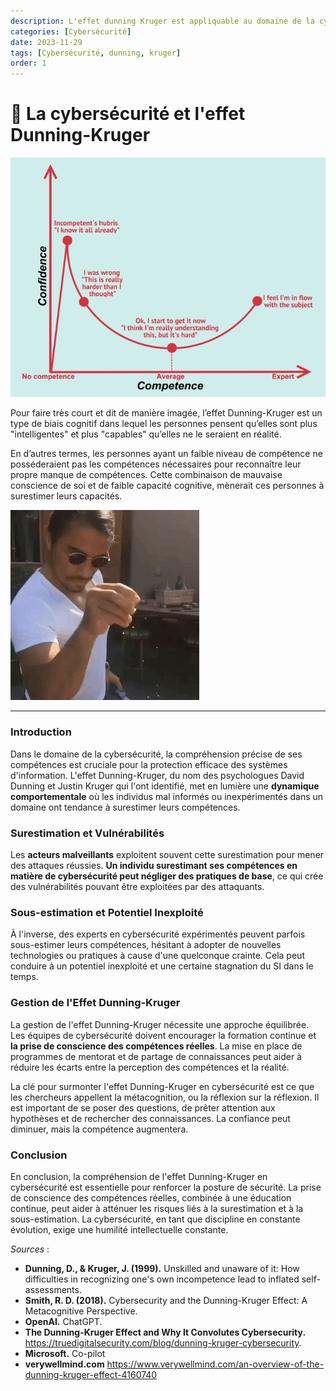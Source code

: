 ```yaml
---
description: L'effet dunning Kruger est appliquable au domaine de la cybersécurité et cela représente une menace pour les entreprises.
categories: [Cybersécurité]
date: 2023-11-29
tags: [Cybersécurité, dunning, kruger]
order: 1
---
```


# :zany_face: La cybersécurité et l'effet Dunning-Kruger

![(Source : fourweekmba.com)](images/cybersecurite_dunning_kruger/dunning-kruger.webp)

Pour faire très court et dit de manière imagée, l’effet Dunning-Kruger est un type de biais cognitif dans lequel les personnes pensent qu’elles sont plus "intelligentes" et plus "capables" qu’elles ne le seraient en réalité.  

En d’autres termes, les personnes ayant un faible niveau de compétence ne posséderaient pas les compétences nécessaires pour reconnaître leur propre manque de compétences. Cette combinaison de mauvaise conscience de soi et de faible capacité cognitive, mènerait ces personnes à surestimer leurs capacités.

![](images/cybersecurite_dunning_kruger/salt.gif)

---

### Introduction

Dans le domaine de la cybersécurité, la compréhension précise de ses compétences est cruciale pour la protection efficace des systèmes d'information. L'effet Dunning-Kruger, du nom des psychologues David Dunning et Justin Kruger qui l'ont identifié, met en lumière une **dynamique comportementale** où les individus mal informés ou inexpérimentés dans un domaine ont tendance à surestimer leurs compétences.

### Surestimation et Vulnérabilités

Les **acteurs malveillants** exploitent souvent cette surestimation pour mener des attaques réussies. **Un individu surestimant ses compétences en matière de cybersécurité peut négliger des pratiques de base**, ce qui crée des vulnérabilités pouvant être exploitées par des attaquants.

### Sous-estimation et Potentiel Inexploité

À l'inverse, des experts en cybersécurité expérimentés peuvent parfois sous-estimer leurs compétences, hésitant à adopter de nouvelles technologies ou pratiques à cause d'une quelconque crainte. Cela peut conduire à un potentiel inexploité et une certaine stagnation du SI dans le temps.

### Gestion de l'Effet Dunning-Kruger

La gestion de l'effet Dunning-Kruger nécessite une approche équilibrée. Les équipes de cybersécurité doivent encourager la formation continue et **la prise de conscience des compétences réelles**. La mise en place de programmes de mentorat et de partage de connaissances peut aider à réduire les écarts entre la perception des compétences et la réalité.

La clé pour surmonter l'effet Dunning-Kruger en cybersécurité est ce que les chercheurs appellent la métacognition, ou la réflexion sur la réflexion. Il est important de se poser des questions, de prêter attention aux hypothèses et de rechercher des connaissances. La confiance peut diminuer, mais la compétence augmentera.

### Conclusion

En conclusion, la compréhension de l'effet Dunning-Kruger en cybersécurité est essentielle pour renforcer la posture de sécurité. La prise de conscience des compétences réelles, combinée à une éducation continue, peut aider à atténuer les risques liés à la surestimation et à la sous-estimation. La cybersécurité, en tant que discipline en constante évolution, exige une humilité intellectuelle constante.

*Sources* : 

- **Dunning, D., & Kruger, J. (1999).** Unskilled and unaware of it: How difficulties in recognizing one's own incompetence lead to inflated self-assessments.
- **Smith, R. D. (2018).** Cybersecurity and the Dunning-Kruger Effect: A Metacognitive Perspective.
- **OpenAI.** ChatGPT.
- **The Dunning-Kruger Effect and Why It Convolutes Cybersecurity.** https://truedigitalsecurity.com/blog/dunning-kruger-cybersecurity.
- **Microsoft.** Co-pilot
- **verywellmind.com** https://www.verywellmind.com/an-overview-of-the-dunning-kruger-effect-4160740